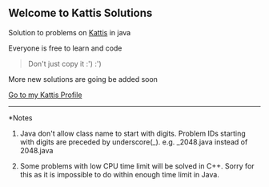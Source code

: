 ## Welcome to Kattis Solutions

Solution to problems on [Kattis](https://open.kattis.com) in java

Everyone is free to learn and code

>Don't just copy it :') :')

More new solutions are going be added soon

[Go to my Kattis Profile](https://open.kattis.com/users/khin-nyunt)

---
*Notes
1. Java don't allow class name to start with digits. Problem IDs starting with digits are preceded by underscore(_). e.g. _2048.java instead of 2048.java

2. Some problems with low CPU time limit will be solved in C++. Sorry for this as it is impossible to do within enough time limit in Java. 
